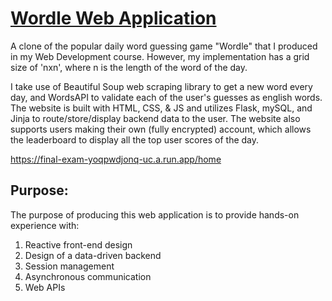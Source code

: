 # [Wordle Web Application](https://final-exam-yoqpwdjonq-uc.a.run.app/home)

A clone of the popular daily word guessing game "Wordle" that I produced in my Web Development course. However, my implementation has a grid size of 'nxn', where n is the length of the word of the day.

I take use of Beautiful Soup web scraping library to get a new word every day, and WordsAPI to validate each of the user's guesses as english words. The website is built with HTML, CSS, & JS and utilizes Flask, mySQL, and Jinja to route/store/display backend data to the user. The website also supports users making their own (fully encrypted) account, which allows the leaderboard to display all the top user scores of the day.

https://final-exam-yoqpwdjonq-uc.a.run.app/home

## Purpose:

The purpose of producing this web application is to provide hands-on experience with:

1. Reactive front-end design
2. Design of a data-driven backend
3. Session management
4. Asynchronous communication
5. Web APIs
